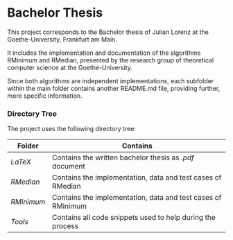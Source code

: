 # Bachelor Thesis
This project corresponds to the Bachelor thesis of Julian Lorenz at the Goethe-University, Frankfurt am Main.

It includes the implementation and documentation of the algorithms RMinimum and RMedian, presented by the research group of theoretical computer science at the Goethe-University.

Since both algorithms are independent implementations, each subfolder within the main folder contains another README.md file, providing further, more specific information.

### Directory Tree
The project uses the following directory tree:

| Folder | Contains |
| ------ | ------ |
| *LaTeX* | Contains the written bachelor thesis as *.pdf* document |
| *RMedian* | Contains the implementation, data and test cases of RMedian |
| *RMinimum* | Contains the implementation, data and test cases of RMinimum |
| *Tools* | Contains all code snippets used to help during the process |
